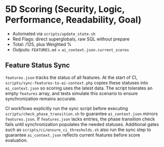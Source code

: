 # 5D Scoring (Security, Logic, Performance, Readability, Goal)

- Automated via `scripts/update_state.sh`
- Red Flags: direct superglobals, raw SQL without prepare
- Total: /125, plus Weighted %
- Outputs: `FEATURES.md` + `ai_context.json.current_scores`

## Feature Status Sync

`features.json` tracks the status of all features. At the start of CI, `scripts/sync-features-to-ai-context.php` copies these statuses into `ai_context.json` so scoring uses the latest data. The script tolerates an empty `features` array, and tests simulate this scenario to ensure synchronization remains accurate.

CI workflows explicitly run the sync script before executing `scripts/check_phase_transition.sh` to guarantee `ai_context.json` mirrors `features.json`. If `features.json` lacks entries, the phase transition check fails until synchronization populates the needed statuses. Additional gates such as `scripts/ci/ensure_ci_thresholds.sh` also run the sync step to guarantee `ai_context.json` reflects current features before score evaluation.
